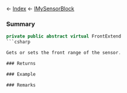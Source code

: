 ← [Index](Api-Index) ← [IMySensorBlock](Sandbox.ModAPI.Ingame.IMySensorBlock)

### Summary

```csharp
private public abstract virtual FrontExtend
```csharp

Gets or sets the front range of the sensor.

### Returns

### Example

### Remarks

